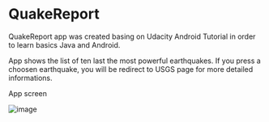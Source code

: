 # QuakeReport

QuakeReport app was created basing on Udacity Android Tutorial in order to learn basics Java and Android.

App shows the list of ten last the most powerful earthquakes. If you press a choosen earthquake, you will be redirect to USGS page for more detailed informations.

App screen

![image](https://user-images.githubusercontent.com/37403395/56081526-a0182200-5e0e-11e9-939f-48562c2bc16b.png)


